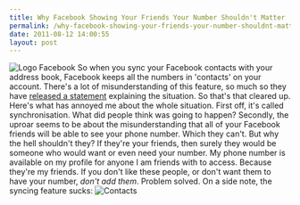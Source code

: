 ```yaml
---
title: Why Facebook Showing Your Friends Your Number Shouldn't Matter
permalink: /why-facebook-showing-your-friends-your-number-shouldnt-matter/
date: 2011-08-12 14:00:55
layout: post
---
```


![Logo Facebook](http://therobb.com/wp-content/uploads/2011-08-logo_Facebook.jpeg) So when you sync your Facebook contacts with your address book, Facebook keeps all the numbers in 'contacts' on your account. There's a lot of misunderstanding of this feature, so much so they have [released a statement](http://mashable.com/2011-08-11/facebook-phone-numbers/) explaining the situation. So that's that cleared up.  Here's what has annoyed me about the whole situation. First off, it's called synchronisation. What did people think was going to happen? Secondly, the uproar seems to be about the misunderstanding that all of your Facebook friends will be able to see your phone number. Which they can't. But why the hell shouldn't they? If they're your friends, then surely they would be someone who would want or even need your number. My phone number is available on my profile for anyone I am friends with to access. Because they're my friends. If you don't like these people, or don't want them to have your number, _don't add them_. Problem solved. On a side note, the syncing feature sucks: ![Contacts](http://therobb.com/wp-content/uploads/2011-08-Contacts.png)